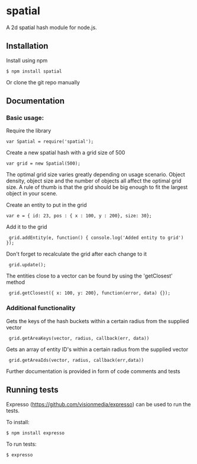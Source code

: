 # spatial
  A 2d spatial hash module for node.js. 

## Installation

Install using npm

  `$ npm install spatial`

Or clone the git repo manually
 
## Documentation

### Basic usage:

Require the library

    var Spatial = require('spatial');
  
Create a new spatial hash with a grid size of 500

    var grid = new Spatial(500);

 The optimal grid size varies greatly depending on usage scenario. Object density, object size
and the number of objects all affect the optimal grid size. A rule of thumb is that the grid should be big enough to fit the largest object in your scene.

Create an entity to put in the grid

    var e = { id: 23, pos : { x : 100, y : 200}, size: 30};

Add it to the grid

     grid.addEntity(e, function() { console.log('Added entity to grid') });

Don't forget to recalculate the grid after each change to it

     grid.update();

The entities close to a vector can be found by using the 'getClosest' method

     grid.getClosest({ x: 100, y: 200}, function(error, data) {});

### Additional functionality

Gets the keys of the hash buckets within a certain radius from the supplied vector

     grid.getAreaKeys(vector, radius, callback(err, data))

Gets an array of entity ID's within a certain radius from the supplied vector

     grid.getAreaIds(vector, radius, callback(err,data))


Further documentation is provided in form of code comments and tests

## Running tests

Expresso (https://github.com/visionmedia/expresso) can be used to run
the tests.

To install:

  `$ npm install expresso`

To run tests:

  `$ expresso`
